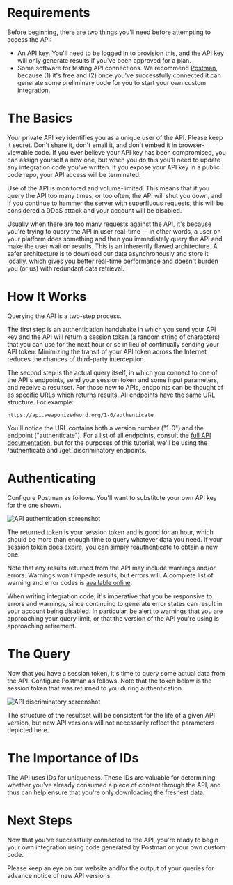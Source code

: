 # Requirements
Before beginning, there are two things you'll need before attempting to access the API:

- An API key. You'll need to be logged in to provision this, and the API key will only generate results if you've been approved for a plan.
- Some software for testing API connections. We recommend [Postman](https://getpostman.com), because (1) it's free and (2) once you've successfully connected it can generate some preliminary code for you to start your own custom integration.

# The Basics
Your private API key identifies you as a unique user of the API. Please keep it secret. Don't share it, don't email it, and don't embed it in browser-viewable code. If you ever believe your API key has been compromised, you can assign yourself a new one, but when you do this you'll need to update any integration code you've written. If you expose your API key in a public code repo, your API access will be terminated.

Use of the API is monitored and volume-limited. This means that if you query the API too many times, or too often, the API will shut you down, and if you continue to hammer the server with superfluous requests, this will be considered a DDoS attack and your account will be disabled.

Usually when there are too many requests against the API, it's because you're trying to query the API in user real-time -- in other words, a user on your platform does something and then you immediately query the API and make the user wait on results. This is an inherently flawed architecture. A safer architecture is to download our data asynchronously and store it locally, which gives you better real-time performance and doesn't burden you (or us) with redundant data retrieval.

# How It Works
Querying the API is a two-step process.

The first step is an authentication handshake in which you send your API key and the API will return a session token (a random string of characters) that you can use for the next hour or so in lieu of continually sending your API token. Minimizing the transit of your API token across the Internet reduces the chances of third-party interception.

The second step is the actual query itself, in which you connect to one of the API's endpoints, send your session token and some input parameters, and receive a resultset. For those new to APIs, endpoints can be thought of as specific URLs which returns results. All endpoints have the same URL structure. For example:

```
https://api.weaponizedword.org/1-0/authenticate
```

You'll notice the URL contains both a version number ("1-0") and the endpoint ("authenticate"). For a list of all endpoints, consult the [full API documentation](/API-Documentation/README.md), but for the purposes of this tutorial, we'll be using the /authenticate and /get_discriminatory endpoints.

# Authenticating
Configure Postman as follows. You'll want to substitute your own API key for the one shown.

![API authentication screenshot](/screenshots/api_authentication_screenshot.jpg)

The returned token is your session token and is good for an hour, which should be more than enough time to query whatever data you need. If your session token does expire, you can simply reauthenticate to obtain a new one.

Note that any results returned from the API may include warnings and/or errors. Warnings won't impede results, but errors will. A complete list of warning and error codes is [available online](https://weaponizedword.org/api_error_codes).

When writing integration code, it's imperative that you be responsive to errors and warnings, since continuing to generate error states can result in your account being disabled. In particular, be alert to warnings that you are approaching your query limit, or that the version of the API you're using is approaching retirement.

# The Query
Now that you have a session token, it's time to query some actual data from the API. Configure Postman as follows. Note that the token below is the session token that was returned to you during authentication.

![API discriminatory screenshot](/screenshots/api_discriminatory_screenshot.jpg)

The structure of the resultset will be consistent for the life of a given API version, but new API versions will not necessarily reflect the parameters depicted here.

# The Importance of IDs
The API uses IDs for uniqueness. These IDs are valuable for determining whether you've already consumed a piece of content through the API, and thus can help ensure that you're only downloading the freshest data.

# Next Steps
Now that you've successfully connected to the API, you're ready to begin your own integration using code generated by Postman or your own custom code.

Please keep an eye on our website and/or the output of your queries for advance notice of new API versions.
